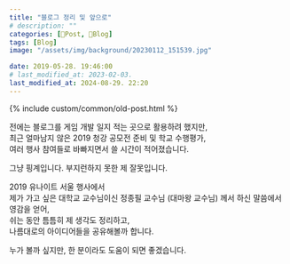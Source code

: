 ```yaml
---
title: "블로그 정리 및 앞으로"
# description: ""
categories: [📀Post, 🍇Blog]
tags: [Blog]
image: "/assets/img/background/20230112_151539.jpg"

date: 2019-05-28. 19:46:00
# last_modified_at: 2023-02-03.
last_modified_at: 2024-08-29. 22:20
---
```


{% include custom/common/old-post.html %}

전에는 블로그를 게임 개발 일지 적는 곳으로 활용하려 했지만,  
최근 얼마남지 않은 2019 청강 공모전 준비 및 학교 수행평가,  
여러 행사 참여들로 바빠지면서 쓸 시간이 적어졌습니다.  

그냥 핑계입니다. 부지런하지 못한 제 잘못입니다.  

2019 유나이트 서울 행사에서  
제가 가고 싶은 대학교 교수님이신 정종필 교수님 (대마왕 교수님) 께서 하신 말씀에서 영감을 얻어,  
쉬는 동안 틈틈히 제 생각도 정리하고,  
나름대로의 아이디어들을 공유해볼까 합니다.  

누가 볼까 싶지만, 한 분이라도 도움이 되면 좋겠습니다.  
